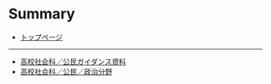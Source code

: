 # Summary

* [トップページ](README.md)

-----
* [高校社会科／公民ガイダンス資料](highscoolcivicsguidance.md)
* [高校社会科／公民／政治分野](https://teacheramesaka.github.io/highschoolpolitics/)
